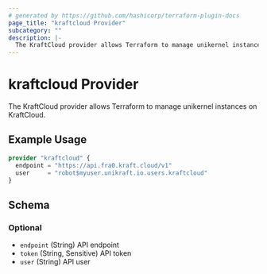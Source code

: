 ```yaml
---
# generated by https://github.com/hashicorp/terraform-plugin-docs
page_title: "kraftcloud Provider"
subcategory: ""
description: |-
  The KraftCloud provider allows Terraform to manage unikernel instances on KraftCloud.
---
```


# kraftcloud Provider

The KraftCloud provider allows Terraform to manage unikernel instances on KraftCloud.

## Example Usage

```terraform
provider "kraftcloud" {
  endpoint = "https://api.fra0.kraft.cloud/v1"
  user     = "robot$myuser.unikraft.io.users.kraftcloud"
}
```

<!-- schema generated by tfplugindocs -->
## Schema

### Optional

- `endpoint` (String) API endpoint
- `token` (String, Sensitive) API token
- `user` (String) API user
